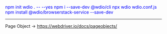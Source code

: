 <span style="color:blue">npm init wdio . -- --yes</span>
<span style="color:blue">npm i --save-dev @wdio/cli</span>
<span style="color:blue">npx wdio wdio.conf.js</span>
<span style="color:blue">npm install @wdio/browserstack-service --save-dev</span>

---

Page Object -> https://webdriver.io/docs/pageobjects/

